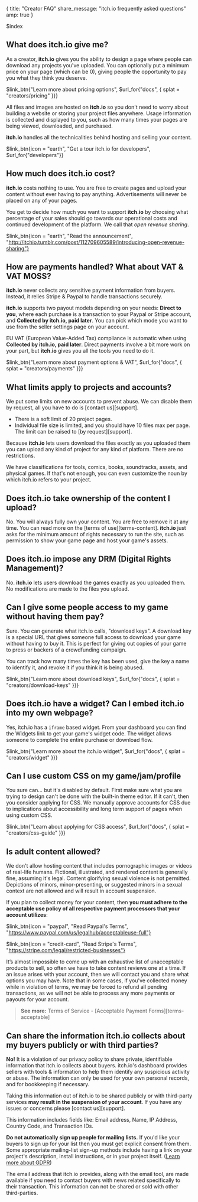 {
  title: "Creator FAQ"
  share_message: "itch.io frequently asked questions"
  amp: true
}

$index

## What does itch.io give me?

As a creator, **itch.io** gives you the ability to design a page where people
can download any projects you've uploaded. You can optionally put a minimum
price on your page (which can be 0), giving people the opportunity to pay you
what they think you deserve.

$link_btn{"Learn more about pricing options",
  $url_for{"docs", { splat = "creators/pricing" }}}

All files and images are hosted on **itch.io** so you don't need to worry about
building a website or storing your project files anywhere. Usage information is
collected and displayed to you, such as how many times your pages are being
viewed, downloaded, and purchased.

**itch.io** handles all the technicalities behind hosting and selling your
content.

$link_btn{icon = "earth", "Get a tour itch.io for developers",
  $url_for{"developers"}}

## How much does itch.io cost?

**itch.io** costs nothing to use. You are free to create pages and upload your
content without ever having to pay anything. Advertisements will never be
placed on any of your pages.

You get to decide how much you want to support **itch.io** by choosing
what percentage of your sales should go towards our operational costs
and continued development of the platform. We call that *open revenue
sharing*.

$link_btn{icon = "earth", "Read the announcement",
  "http://itchio.tumblr.com/post/112709605589/introducing-open-revenue-sharing"}

## How are payments handled? What about VAT & VAT MOSS?

**itch.io** never collects any sensitive payment information from buyers.
Instead, it relies Stripe & Paypal to handle transactions securely.

**itch.io** supports two payout models depending on your needs: **Direct to
you**, where each purchase is a transaction to your Paypal or Stripe account,
and **Collected by itch.io, paid later**. You can pick which mode you want to
use from the seller settings page on your account.

EU VAT (European Value-Added Tax) compliance is automatic when using
**Collected by itch.io, paid later**.  Direct payments involve a bit more work
on your part, but **itch.io** gives you all the tools you need to do it.

$link_btn{"Learn more about payment options & VAT",
  $url_for{"docs", { splat = "creators/payments" }}}

## What limits apply to projects and accounts?

We put some limits on new accounts to prevent abuse. We can disable them
by request, all you have to do is [contact us][support].

  * There is a soft limit of 20 project pages.
  * Individual file size is limited, and you should have 10 files max per page.  
  The limit can be raised to [by request][support].

Because **itch.io** lets users download the files exactly as you uploaded them
you can upload any kind of project for any kind of platform. There are no
restrictions.

We have classifications for tools, comics, books, soundtracks, assets, and
physical games. If that's not enough, you can even customize the noun by which
itch.io refers to your project.

## Does itch.io take ownership of the content I upload?

No. You will always fully own your content. You are free to remove it at any
time. You can read more on the [terms of use][terms-content]. **itch.io** just asks for
the minimum amount of rights necessary to run the site, such as permission to
show your game page and host your game's assets.

## Does itch.io impose any DRM (Digital Rights Management)?

No. **itch.io** lets users download the games exactly as you uploaded them. No
modifications are made to the files you upload.

## Can I give some people access to my game without having them pay?

Sure. You can generate what itch.io calls, "download keys". A download key is a
special URL that gives someone full access to download your game without
having to buy it. This is perfect for giving out copies of your game to press
or backers of a crowdfunding campaign.

You can track how many times the key has been used, give the key a name to
identify it, and revoke it if you think it is being abused.

$link_btn{"Learn more about download keys",
  $url_for{"docs", { splat = "creators/download-keys" }}}

## Does itch.io have a widget? Can I embed itch.io into my own webpage?

Yes, itch.io has a `iframe` based widget. From your dashboard you can find the
Widgets link to get your game's widget code. The widget allows someone to
complete the entire purchase or download flow.

$link_btn{"Learn more about the itch.io widget",
  $url_for{"docs", { splat = "creators/widget" }}}

## Can I use custom CSS on my game/jam/profile

You sure can… but it's disabled by default. First make sure what you are trying
to design can't be done with the built-in theme editor. If it can't, then you
consider applying for CSS. We manually approve accounts for CSS due to
implications about accessibility and long term support of pages when using
custom CSS.

$link_btn{"Learn about applying for CSS access",
  $url_for{"docs", { splat = "creators/css-guide" }}}

## Is adult content allowed?

We don't allow hosting content that includes pornographic images or videos of
real-life humans. Fictional, illustrated, and rendered content is generally
fine, assuming it's legal. Content glorifying sexual violence is not permitted.
Depictions of minors, minor-presenting, or suggested minors in a sexual context
are not allowed and will result in account suspension. 

If you plan to collect money for your content, then **you must adhere to the
acceptable use policy of all respective payment processors that your account
utilizes**:

$link_btn{icon = "paypal", "Read Paypal's Terms",
  "https://www.paypal.com/us/legalhub/acceptableuse-full"}

$link_btn{icon = "credit-card", "Read Stripe's Terms",
  "https://stripe.com/legal/restricted-businesses"}

It’s almost impossible to come up with an exhaustive list of unacceptable
products to sell, so often we have to take content reviews one at a time. If an
issue arises with your account, then we will contact you and share what options
you may have. Note that in some cases, if you've collected money while in
violation of terms, we may be forced to refund all pending transactions, as we
will not be able to process any more payments or payouts for your account.

> **See more:** Terms of Service - [Acceptable Payment Forms][terms-acceptable]

## Can share the information itch.io collects about my buyers publicly or with third parties?

**No!** It is a violation of our privacy policy to share private, identifiable
information that itch.io collects about buyers. itch.io's dashboard provides
sellers with tools & information to help them identify any suspicious activity
or abuse. The information can only be used for your own personal records, and
for bookkeeping if necessary.

Taking this information out of itch.io to be shared publicly or with
third-party services **may result in the suspension of your account**. If you
have any issues or concerns please [contact us][support].

This information includes fields like: Email address, Name, IP Address, Country
Code, and Transaction IDs.

**Do not automatically sign up people for mailing lists.** If you'd like your
buyers to sign up for your list then you must get explicit consent from them.
Some appropriate mailing-list sign-up methods include having a link on your
project's description, install instructions, or in your project itself. ([Learn more
about GDPR](https://en.wikipedia.org/wiki/General_Data_Protection_Regulation))

The email address that itch.io provides, along with the email tool, are made
available if you need to contact buyers with news related specifically to their
transaction. This information can not be shared or sold with other
third-parties.


